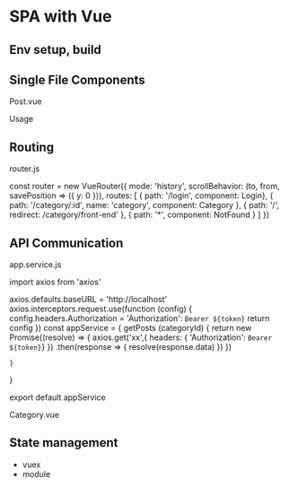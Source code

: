 
# SPA with Vue

## Env setup, build

## Single File Components

Post.vue
<template>
    <div>
        <div class="card-content">
        </div>
        <footer></footer>
    </div>
</template>
<script>
    export default {
        props: ['post']
    }
</script>

Usage 
<template>
    <div v-for="(post, title) in posts">
        <app-post :post="post"></app-post>
    <div>
</template>
<script>
    import Post from './Post.vue'
    export default {
        components {
            'app-post': Post
        },
        data() {
            return {
                posts: []
            }
        }
    }
</script>


## Routing

<template>
    <div>
        <router-link to="/category/front-end" exact>FE</router-link>
        <router-link :to="{ name: 'category', params: {id :mobile}}">Mobile</router-link>
    </div>
</template>

router.js

const router = new VueRouter({
    mode: 'history',
    scrollBehavior: (to, from, savePosition => ({ y: 0 })),
    routes: [
        { path: '/login', component: Login},
        { path: '/category/:id', name: 'category', component: Category },
        { path: '/', redirect: /category/front-end' },
        { path: '*', component: NotFound }
    ]
})

## API Communication

app.service.js

import axios from 'axios'

axios.defaults.baseURL = 'http://localhost'
axios.interceptors.request.use(function (config) {
    config.headers.Authorization = 'Authorization': `Bearer ${token}`
    return config
})
const appService = {
    getPosts (categoryId) {
        return new Promise((resolve) => {
            axios.get('xx',{
                headers: { 'Authorization': `Bearer ${token}`}
            })
            .then(response => {
                resolve(response.data)
            })
        })
        
    }
}

export default appService

Category.vue
<script>
methods: {
    loadPosts () {
        appService.getPosts(categoryId).then(data => {
            this.posts = data
        })
    }
}
</script>

## State management

- vuex
- module

